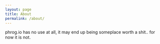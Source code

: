 ```yaml
---
layout: page
title: About
permalink: /about/
---
```


phrog.io has no use at all, it may end up being someplace worth a shit.. for now it is not.

